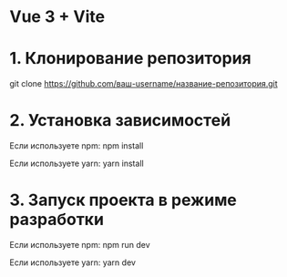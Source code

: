 # Vue 3 + Vite

# 1. Клонирование репозитория
git clone https://github.com/ваш-username/название-репозитория.git

# 2. Установка зависимостей
Если используете npm:
npm install

Если используете yarn:
yarn install

# 3. Запуск проекта в режиме разработки
Если используете npm:
npm run dev 

Если используете yarn:
yarn dev

